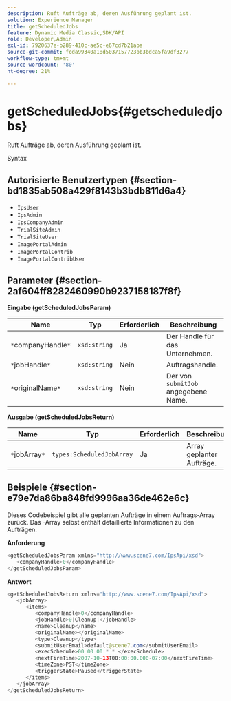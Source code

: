 ```yaml
---
description: Ruft Aufträge ab, deren Ausführung geplant ist.
solution: Experience Manager
title: getScheduledJobs
feature: Dynamic Media Classic,SDK/API
role: Developer,Admin
exl-id: 7920637e-b289-410c-ae5c-e67cd7b21aba
source-git-commit: fcda99340a18d5037157723bb3bdca5fa9df3277
workflow-type: tm+mt
source-wordcount: '80'
ht-degree: 21%

---
```


# getScheduledJobs{#getscheduledjobs}

Ruft Aufträge ab, deren Ausführung geplant ist.

Syntax

## Autorisierte Benutzertypen {#section-bd1835ab508a429f8143b3bdb811d6a4}

* `IpsUser`
* `IpsAdmin`
* `IpsCompanyAdmin`
* `TrialSiteAdmin`
* `TrialSiteUser`
* `ImagePortalAdmin`
* `ImagePortalContrib`
* `ImagePortalContribUser`

## Parameter {#section-2af604ff8282460990b9237158187f8f}

**Eingabe (getScheduledJobsParam)**

| Name | Typ | Erforderlich | Beschreibung |
|---|---|---|---|
| `*`companyHandle`*` | `xsd:string` | Ja | Der Handle für das Unternehmen. |
| `*`jobHandle`*` | `xsd:string` | Nein | Auftragshandle. |
| `*`originalName`*` | `xsd:string` | Nein | Der von `submitJob` angegebene Name. |

**Ausgabe (getScheduledJobsReturn)**

| Name | Typ | Erforderlich | Beschreibung |
|---|---|---|---|
| `*`jobArray`*` | `types:ScheduledJobArray` | Ja | Array geplanter Aufträge. |

## Beispiele {#section-e79e7da86ba848fd9996aa36de462e6c}

Dieses Codebeispiel gibt alle geplanten Aufträge in einem Auftrags-Array zurück. Das -Array selbst enthält detaillierte Informationen zu den Aufträgen.

**Anforderung**

```java
<getScheduledJobsParam xmlns="http://www.scene7.com/IpsApi/xsd">
   <companyHandle>0</companyHandle>
</getScheduledJobsParam>
```

**Antwort**

```java
<getScheduledJobsReturn xmlns="http://www.scene7.com/IpsApi/xsd">
   <jobArray>
      <items>
         <companyHandle>0</companyHandle>
         <jobHandle>0|Cleanup|</jobHandle>
         <name>Cleanup</name>
         <originalName></originalName>
         <type>Cleanup</type>
         <submitUserEmail>default@scene7.com</submitUserEmail>
         <execSchedule>00 00 00 * * </execSchedule>
         <nextFireTime>2007-10-13T00:00:00.000-07:00</nextFireTime>
         <timeZone>PST</timeZone>
         <triggerState>Paused</triggerState>
      </items>
   </jobArray>
</getScheduledJobsReturn>
```
